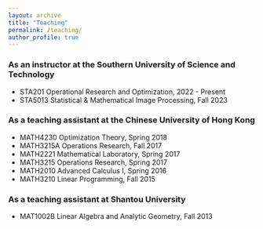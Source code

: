 ```yaml
---
layout: archive
title: "Teaching"
permalink: /teaching/
author_profile: true
---
```


### As an instructor at the Southern University of Science and Technology

- STA201 Operational Research and Optimization, 2022 - Present 
- STA5013 Statistical & Mathematical Image Processing, Fall 2023


### As a teaching assistant at the Chinese University of Hong Kong

- MATH4230 Optimization Theory, Spring 2018
- MATH3215A Operations Research, Fall 2017
- MATH2221 Mathematical Laboratory, Spring 2017
- MATH3215 Operations Research, Spring 2017
- MATH2010 Advanced Calculus I, Spring 2016
- MATH3210 Linear Programming, Fall 2015

### As a teaching assistant at Shantou University

- MAT1002B Linear Algebra and Analytic Geometry, Fall 2013

&nbsp;

&nbsp;

&nbsp;
